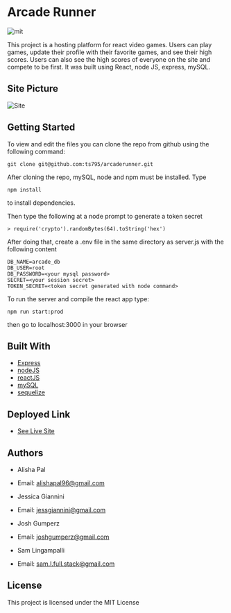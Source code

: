# Arcade Runner
![mit](https://img.shields.io/badge/license-MIT-blue)

This project is a hosting platform for react video games. Users can play games, update their profile with their favorite games, and see their high scores. Users can also see the high scores of everyone on the site and compete to be first. It was built using React, node JS, express, mySQL.

## Site Picture
![Site](./arcade_runner.gif)

## Getting Started

To view and edit the files you can clone the repo from github using the following command:

```
git clone git@github.com:ts795/arcaderunner.git
```

After cloning the repo, mySQL, node and npm must be installed. Type
```
npm install
```
to install dependencies.

Then type the following at a node prompt to generate a token secret
```
> require('crypto').randomBytes(64).toString('hex')
```

After doing that, create a .env file in the same directory as server.js with the following content
```
DB_NAME=arcade_db
DB_USER=root
DB_PASSWORD=<your mysql password>
SECRET=<your session secret>
TOKEN_SECRET=<token secret generated with node command>
```

To run the server and compile the react app type:
```
npm run start:prod
```

then go to localhost:3000 in your browser

## Built With
* [Express](https://expressjs.com/)
* [nodeJS](https://nodejs.org/en/)
* [reactJS](https://reactjs.org/)
* [mySQL](https://www.mysql.com/)
* [sequelize](https://sequelize.org/)

## Deployed Link

* [See Live Site](https://afternoon-eyrie-60513.herokuapp.com/)

## Authors

* Alisha Pal
- Email: alishapal96@gmail.com
* Jessica Giannini
- Email: jessgiannini@gmail.com
* Josh Gumperz
- Email: joshgumperz@gmail.com
* Sam Lingampalli
- Email: sam.l.full.stack@gmail.com


## License

This project is licensed under the MIT License